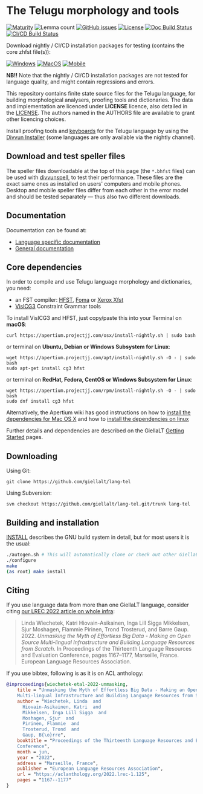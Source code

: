 The Telugu morphology and tools
==========================================

[![Maturity](https://img.shields.io/endpoint?url=https%3A%2F%2Fraw.githubusercontent.com%2Fgiellalt%2Flang-tel%2Fgh-pages%2Fmaturity.json)](https://giellalt.github.io/MaturityClassification.html)
![Lemma count](https://img.shields.io/endpoint?url=https%3A%2F%2Fraw.githubusercontent.com%2Fgiellalt%2Flang-tel%2Fgh-pages%2Flemmacount.json)
[![GitHub issues](https://img.shields.io/github/issues-raw/giellalt/lang-tel)](https://github.com/giellalt/lang-tel/issues)
[![License](https://img.shields.io/github/license/giellalt/lang-tel)](https://github.com/giellalt/lang-tel/blob/main/LICENSE)
[![Doc Build Status](https://github.com/giellalt/lang-tel/workflows/Docs/badge.svg)](https://github.com/giellalt/lang-tel/actions)
[![CI/CD Build Status](https://divvun-tc.giellalt.org/api/github/v1/repository/giellalt/lang-tel/main/badge.svg)](https://divvun-tc.giellalt.org/api/github/v1/repository/giellalt/lang-tel/main/latest)

Download nightly / CI/CD installation packages for testing (contains the core zhfst file(s)):

[![Windows](https://img.shields.io/badge/download%40latest-Windows--bhfst-brightgreen)](https://pahkat.uit.no/main/download/speller-tel?platform=windows&channel=nightly)
[![MacOS](https://img.shields.io/badge/download%40latest-macOS--bhfst-brightgreen)](https://pahkat.uit.no/main/download/speller-tel?platform=macos&channel=nightly)
[![Mobile](https://img.shields.io/badge/download%40latest-mobile--bhfst-brightgreen)](https://pahkat.uit.no/main/download/speller-tel?platform=mobile&channel=nightly)

__NB!!__ Note that the nightly / CI/CD installation packages are not tested for language quality, and might contain regressions and errors.

This repository contains finite state source files for the Telugu language,
for building morphological analysers, proofing tools
and dictionaries. The data and implementation are licenced under __LICENSE__
licence, also detailed in the
[LICENSE](https://github.com/giellalt/lang-tel/blob/main/LICENSE). The
authors named in the AUTHORS file are available to grant other licencing
choices.

Install proofing tools and [keyboards](https://github.com/giellalt/keyboard-tel)
for the Telugu language by using the [Divvun Installer](http://divvun.no)
(some languages are only available via the nightly channel).

Download and test speller files
-------------------------------

The speller files downloadable at the top of this page (the `*.bhfst` files) can
be used with [divvunspell](https://github.com/divvun/divvunspell), to test their
performance. These files are the exact same ones as installed on users' computers
and mobile phones. Desktop and mobile speller files differ from each other in the
error model and should be tested separately — thus also two different downloads.

Documentation
-------------

Documentation can be found at:

- [Language specific documentation](https://giellalt.github.io/lang-tel/)
- [General documentation](https://giellalt.github.io/)

Core dependencies
-----------------

In order to compile and use Telugu language morphology and
dictionaries, you need:

- an FST compiler: [HFST](https://github.com/hfst/hfst), [Foma](https://github.com/mhulden/foma) or [Xerox Xfst](https://web.stanford.edu/~laurik/fsmbook/home.html)
- [VislCG3](https://visl.sdu.dk/svn/visl/tools/vislcg3/trunk) Constraint Grammar tools

To install VislCG3 and HFST, just copy/paste this into your Terminal on **macOS**:

```
curl https://apertium.projectjj.com/osx/install-nightly.sh | sudo bash
```

or terminal on **Ubuntu, Debian or Windows Subsystem for Linux**:

```
wget https://apertium.projectjj.com/apt/install-nightly.sh -O - | sudo bash
sudo apt-get install cg3 hfst
```

or terminal on **RedHat, Fedora, CentOS or Windows Subsystem for Linux**:

```
wget https://apertium.projectjj.com/rpm/install-nightly.sh -O - | sudo bash
sudo dnf install cg3 hfst
```

Alternatively, the Apertium wiki has good instructions on how to [install the dependencies for Mac
OS X](https://wiki.apertium.org/wiki/Apertium_on_Mac_OS_X) and how to [install
the dependencies on
linux](https://wiki.apertium.org/wiki/Installation_of_grammar_libraries)

Further details and dependencies are described on the GiellaLT [Getting Started](https://giellalt.uit.no/infra/GettingStarted.html) pages.

Downloading
-----------

Using Git:
```
git clone https://github.com/giellalt/lang-tel
```

Using Subversion:
```
svn checkout https://github.com/giellalt/lang-tel.git/trunk lang-tel
```

Building and installation
-------------------------

[INSTALL](https://github.com/giellalt/lang-tel/blob/main/INSTALL)
describes the GNU build system in detail, but for most users it is the usual:

```sh
./autogen.sh # This will automatically clone or check out other GiellaLT dependencies
./configure
make
(as root) make install
```

Citing
------

<!-- Add language specific citation stuff here and to the CITATION.cff -->

If you use language data from more than one GiellaLT language, consider citing
[our LREC 2022 article on whole
infra](https://aclanthology.org/2022.lrec-1.125/):

> Linda Wiechetek, Katri Hiovain-Asikainen, Inga Lill Sigga Mikkelsen,
  Sjur Moshagen, Flammie Pirinen, Trond Trosterud, and Børre Gaup. 2022.
  *Unmasking the Myth of Effortless Big Data - Making an Open Source
  Multi-lingual Infrastructure and Building Language Resources from Scratch*.
  In Proceedings of the Thirteenth Language Resources and Evaluation Conference,
  pages 1167–1177, Marseille, France. European Language Resources Association.

If you use bibtex, following is as it is on ACL anthology:

```bibtex
@inproceedings{wiechetek-etal-2022-unmasking,
    title = "Unmasking the Myth of Effortless Big Data - Making an Open Source
    Multi-lingual Infrastructure and Building Language Resources from Scratch",
    author = "Wiechetek, Linda  and
      Hiovain-Asikainen, Katri  and
      Mikkelsen, Inga Lill Sigga  and
      Moshagen, Sjur  and
      Pirinen, Flammie  and
      Trosterud, Trond  and
      Gaup, B{\o}rre",
    booktitle = "Proceedings of the Thirteenth Language Resources and Evaluation
    Conference",
    month = jun,
    year = "2022",
    address = "Marseille, France",
    publisher = "European Language Resources Association",
    url = "https://aclanthology.org/2022.lrec-1.125",
    pages = "1167--1177"
}
```
